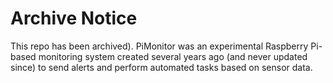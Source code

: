 # Archive Notice
This repo has been archived). PiMonitor was an experimental Raspberry Pi-based monitoring system created several years ago (and never updated since) to send alerts and perform automated tasks based on sensor data.
